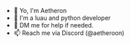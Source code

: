- 👋 Yo, I'm Aetheron
- 👀 I'm a luau and python developer
- 🤝 DM me for help if needed.
- 📫 Reach me via Discord (@aetheroon)

<!---
Aetheronn/Aetheronn is a ✨ special ✨ repository because its `README.md` (this file) appears on your GitHub profile.
You can click the Preview link to take a look at your changes.
--->
